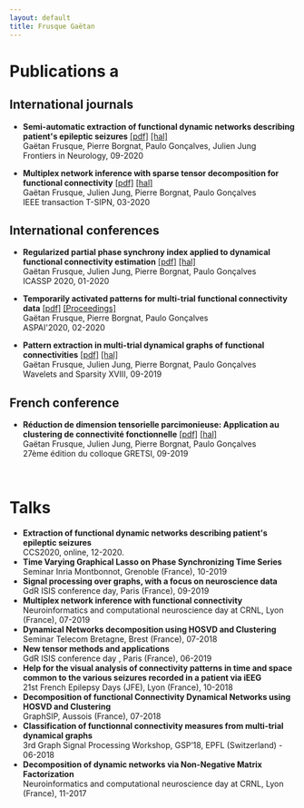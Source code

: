 ```yaml
---
layout: default
title: Frusque Gaëtan
---
```

# Publications a #

## International journals ##

* **Semi-automatic extraction of functional dynamic networks describing patient's epileptic seizures** [[pdf]](../Support/fneur-11-579725.pdf) [[hal]](https://hal.archives-ouvertes.fr/hal-02935666/)\
Gaëtan Frusque, Pierre Borgnat, Paulo Gonçalves, Julien Jung \
Frontiers in Neurology, 09-2020

* **Multiplex network inference with sparse tensor decomposition for functional connectivity** [[pdf]](../Support/IEEE-T-SIPN.pdf) [[hal]](https://hal.inria.fr/hal-02531459/file/IEEE-T-SIPN.pdf) \
Gaëtan Frusque, Julien Jung, Pierre Borgnat, Paulo Gonçalves \
IEEE transaction T-SIPN, 03-2020

## International conferences ##

* **Regularized partial phase synchrony index applied to dynamical functional connectivity estimation** [[pdf]](../Support/Frusque.icassp2020.pdf) [[hal]](https://hal.inria.fr/hal-02459821/document)\
Gaëtan Frusque, Julien Jung, Pierre Borgnat, Paulo Gonçalves\
ICASSP 2020, 01-2020

* **Temporarily activated patterns for multi-trial functional connectivity data** [[pdf]](../Support/ASPAI.pdf) [[Proceedings]](https://www.sensorsportal.com/ASPAI_2020/ASPAI_2020_Conference_Proceedings.pdf) \
Gaëtan Frusque, Pierre Borgnat, Paulo Gonçalves \
ASPAI'2020, 02-2020

* **Pattern extraction in multi-trial dynamical graphs of functional connectivities** [[pdf]](../Support/spie.pdf) [[hal]](https://hal.archives-ouvertes.fr/hal-02399385/file/SPIE.pdf) \
Gaëtan Frusque, Julien Jung, Pierre Borgnat, Paulo Gonçalves \
Wavelets and Sparsity XVIII, 09-2019

## French conference ##

* **Réduction de dimension tensorielle parcimonieuse:  Application au clustering de connectivité fonctionnelle** [[pdf]](../Support/Gretsi2019-Frusque.pdf) [[hal]](https://hal.inria.fr/hal-02154888/file/Gretsi2019-Frusque.pdf) \
Gaëtan Frusque, Julien Jung, Pierre Borgnat, Paulo Gonçalves \
27ème édition du colloque GRETSI, 09-2019

<br/>

# Talks #

* **Extraction of functional dynamic networks describing patient's epileptic seizures** \
CCS2020, online, 12-2020.
* **Time Varying Graphical Lasso on Phase
Synchronizing Time Series** \
Seminar Inria Montbonnot, Grenoble (France), 10-2019
* **Signal processing over graphs, with a focus on neuroscience data** \
GdR ISIS conference day, Paris (France), 09-2019
* **Multiplex network inference with functional connectivity** \
Neuroinformatics and computational neuroscience day at CRNL, Lyon (France), 07-2019
* **Dynamical Networks decomposition using HOSVD and Clustering** \
Seminar Telecom Bretagne, Brest (France), 07-2018
* **New tensor methods and applications** \
GdR ISIS conference day , Paris (France), 06-2019
* **Help for the visual analysis of connectivity patterns in time and space common to the various seizures recorded in a patient via iEEG** \
21st French Epilepsy Days (JFE), Lyon (France), 10-2018
* **Decomposition of functional Connectivity Dynamical Networks using HOSVD and Clustering** \
GraphSIP, Aussois (France), 07-2018
* **Classification of functionnal connectivity measures from multi-trial dynamical graphs** \
3rd Graph Signal Processing Workshop, GSP’18, EPFL (Switzerland) - 06-2018
* **Decomposition of dynamic networks via
Non-Negative Matrix Factorization** \
Neuroinformatics and computational neuroscience day at CRNL, Lyon (France), 11-2017

<br/>
